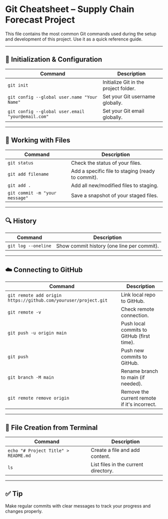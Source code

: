 # Git Cheatsheet – Supply Chain Forecast Project

This file contains the most common Git commands used during the setup and development of this project. Use it as a quick reference guide.

---

## 🔧 Initialization & Configuration

| Command | Description |
|--------|-------------|
| `git init` | Initialize Git in the project folder. |
| `git config --global user.name "Your Name"` | Set your Git username globally. |
| `git config --global user.email "your@email.com"` | Set your Git email globally. |

---

## 📁 Working with Files

| Command | Description |
|--------|-------------|
| `git status` | Check the status of your files. |
| `git add filename` | Add a specific file to staging (ready to commit). |
| `git add .` | Add all new/modified files to staging. |
| `git commit -m "your message"` | Save a snapshot of your staged files. |

---

## 🔍 History

| Command | Description |
|--------|-------------|
| `git log --oneline` | Show commit history (one line per commit). |

---

## ☁️ Connecting to GitHub

| Command | Description |
|--------|-------------|
| `git remote add origin https://github.com/youruser/project.git` | Link local repo to GitHub. |
| `git remote -v` | Check remote connection. |
| `git push -u origin main` | Push local commits to GitHub (first time). |
| `git push` | Push new commits to GitHub. |
| `git branch -M main` | Rename branch to main (if needed). |
| `git remote remove origin` | Remove the current remote if it's incorrect. |

---

## 📝 File Creation from Terminal

| Command | Description |
|--------|-------------|
| `echo "# Project Title" > README.md` | Create a file and add content. |
| `ls` | List files in the current directory. |

---

## ✅ Tip

Make regular commits with clear messages to track your progress and changes properly.
